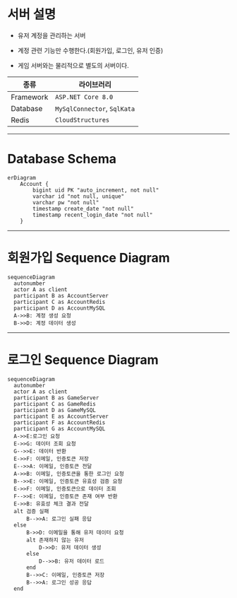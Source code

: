 # 서버 설명

- 유저 계정을 관리하는 서버

- 계정 관련 기능만 수행한다.(회원가입, 로그인, 유저 인증)

- 게임 서버와는 물리적으로 별도의 서버이다.

|종류|라이브러리|
|------|------|
|Framework|`ASP.NET Core 8.0`|
|Database|`MySqlConnector`, `SqlKata`|
|Redis|`CloudStructures`|

---
# Database Schema

```mermaid
erDiagram
    Account {
        bigint uid PK "auto_increment, not null"
        varchar id "not null, unique"
        varchar pw "not null"
        timestamp create_date "not null"
        timestamp recent_login_date "not null"
    }

```

---
# 회원가입 Sequence Diagram

```mermaid
sequenceDiagram
  autonumber
  actor A as client
  participant B as AccountServer
  participant C as AccountRedis
  participant D as AccountMySQL
  A->>B: 계정 생성 요청
  B->>D: 계정 데이터 생성
```

---

# 로그인 Sequence Diagram

```mermaid
sequenceDiagram
  autonumber
  actor A as client
  participant B as GameServer
  participant C as GameRedis
  participant D as GameMySQL
  participant E as AccountServer
  participant F as AccountRedis
  participant G as AccountMySQL
  A->>E:로그인 요청
  E->>G: 데이터 조회 요청
  G-->>E: 데이터 반환
  E->>F: 이메일, 인증토큰 저장
  E-->>A: 이메일, 인증토큰 전달
  A->>B: 이메일, 인증토큰을 통한 로그인 요청
  B-->>E: 이메일, 인증토큰 유효성 검증 요청
  E->>F: 이메일, 인증토큰으로 데이터 조회
  F-->>E: 이메일, 인증토큰 존재 여부 반환
  E->>B: 유효성 체크 결과 전달
  alt 검증 실패
      B-->>A: 로그인 실패 응답
  else
      B->>D: 이메일을 통해 유저 데이터 요청
      alt 존재하지 않는 유저
          D->>D: 유저 데이터 생성
      else
          D-->>B: 유저 데이터 로드
      end
      B-->>C: 이메일, 인증토큰 저장
      B-->>A: 로그인 성공 응답
  end
```
